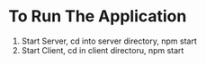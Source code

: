 # To Run The Application

1. Start Server, cd into server directory, npm start
2. Start Client, cd in client directoru, npm start